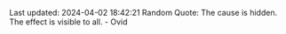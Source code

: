 Last updated: 2024-04-02 18:42:21
Random Quote: The cause is hidden. The effect is visible to all. - Ovid